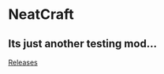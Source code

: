NeatCraft
=========
Its just another testing mod...
------------------
[Releases](https://github.com/CMicro/NeatCraft/releases)
